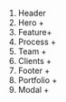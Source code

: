 1. Header
2. Hero +
3. Feature+
4. Process +
5. Team +
6. Clients +
7. Footer +
8. Portfolio +
9. Modal +
